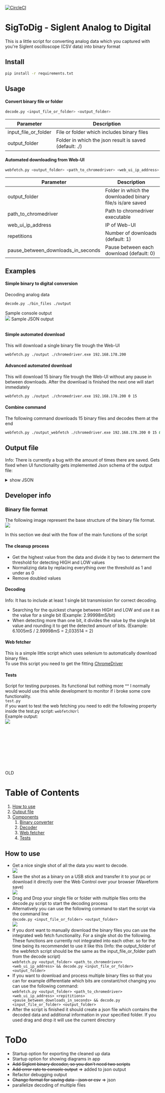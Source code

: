 [![CircleCI](https://circleci.com/gh/MerzSebastian/Siglent-csv-basic-decoder.svg?style=svg)](https://circleci.com/gh/MerzSebastian/Siglent-csv-basic-decoder)
# SigToDig - Siglent Analog to Digital

This is a little script for converting analog data which you captured with you're Siglent oscilloscope (CSV data) into binary format

## Install
```bash
pip install -r requirements.txt
```

## Usage
#### Convert binary file or folder
```bash
decode.py <input_file_or_folder> <output_folder>
```
| Parameter  | Description |
| ------------- | ------------- |
| input_file_or_folder  | File or folder which includes binary files |
| output_folder  | Folder in which the json result is saved (default: ./) |

#### Automated downloading from Web-UI
```bash
webfetch.py <output_folder> <path_to_chromedriver> <web_ui_ip_address> <repetitions> <pause_between_downloads_in_seconds>
```
| Parameter  | Description |
| ------------- | ------------- |
| output_folder | Folder in which the downloaded binary file/s is/are saved |
| path_to_chromedriver | Path to chromedriver executable |
| web_ui_ip_address | IP of Web-UI |
| repetitions | Number of downloads (default: 1) |
| pause_between_downloads_in_seconds | Pause between each download (default: 0) |

## Examples
#### Simple binary to digital conversion
Decoding analog data
```bash
decode.py ./bin_files ./output
```
Sample console output <br/>
![ ](/documentation/output.png)
Sample JSON output <br/>
```json

```

#### Simple automated download
This will download a single binary file trough the Web-UI
```bash
webfetch.py ./output ./chromedriver.exe 192.168.178.200
```

#### Advanced automated download
This will download 15 binary file trough the Web-UI without any pause in between downloads. 
After the download is finished the next one will start immediately
```bash
webfetch.py ./output ./chromedriver.exe 192.168.178.200 0 15
```

#### Combine command
The following command downloads 15 binary files and decodes them at the end 
```bash
webfetch.py ./output_webfetch ./chromedriver.exe 192.168.178.200 0 15 && decode.py ./output_webfetch ./output_decoded
```

## Output file
Info: There is currently a bug with the amount of times there are saved. Gets fixed when UI functionality gets implemented
Json schema of the output file:
<details>
<summary>show JSON</summary>
<p>

```json
{
  "type": "object",
  "required": [],
  "properties": {
    "my_file.bin": {
      "type": "object",
      "required": [],
      "properties": {
        "date": {
          "type": "string",
          "description": "time and date of execution"
        },
        "detectionThreshold": {
          "type": "string",
          "description": "Voltage threshold which determents if the signal is a 1 or a 0"
        },
        "singlePulseLength": {
          "type": "string",
          "description": "Shortest recorded pulse length (used to define a single bit)"
        },
        "dataPointsRaw": {
          "type": "number",
          "description": "amount of datapoints to begin with"
        },
        "maxError": {
          "type": "string",
          "description": "maximal rounding error when detecting amount of bits"
        },
        "avgError": {
          "type": "string",
          "description": "average rounding error when detecting amount of bits"
        },
        "data": {
          "type": "object",
          "required": [],
          "properties": {
            "size": {
              "type": "number",
	          "description": "Amount of bits in decoded binary result"
            },
            "bin": {
              "type": "string",
	          "description": "Decoded binary result"
            },
            "times": {
              "type": "array",
	          "description": "Array with times for each decoded bit",
              "items": {
                "type": "string"
              }
            },
            "errors": {
              "type": "array",
	          "description": "Array with the rounding error for each decoded bit",
              "items": {
                "type": "string"
              }
            }
          }
        }
      }
    }
  }
}
```
</p>
</details>


## Developer info
### Binary file format
The following image represent the base structure of the binary file format.<br/>
![ ](/documentation/siglent_sds1000x_bin_file_format.drawio.svg)

In this section we deal with the flow of the main functions of the script
#### The cleanup process
* Get the highest value from the data and divide it by two to determent the threshold for detecting HIGH and LOW values
* Normalizing data by replacing everything over the threshold as 1 and under as 0
* Remove doubled values

#### Decoding
Info: It has to include at least 1 single bit transmission for correct decoding.
* Searching for the quickest change between HIGH and LOW and use it as the value for a single bit (Example: 2.99998mS/bit)
* When detecting more than one bit, it divides the value by the single bit value and rounding it to get the detected amount of bits. (Example: 6.1005mS / 2.99998mS = 2,033514 = 2)


#### Web fetcher
This is a simple little script which uses selenium to automatically download binary files. <br/>
To use this script you need to get the fitting [ChromeDriver](https://chromedriver.chromium.org/downloads)

#### Tests
Script for testing purposes. Its functional but nothing more ^^
I normally would would use this while development to monitor if i broke some core functionality. <br/>
```test.py``` <br/>
if you want to test the web fetching you need to edit the following property inside the test.py script: 
```webfetchUrl```<br/>
Example output:<br/>
![ ](/documentation/test_result_example.png)




<br/>
<br/>
<br/>
<br/>
<br/>
<br/>
<br/>
<br/>
OLD

# Table of Contents
1. [How to use](#how-to)
2. [Output file](#output)
3. [Components](#components)
    1. [Binary converter](#binary)
    2. [Decoder](#decode)
    3. [Web fetcher](#fetcher)
    4. [Tests](#tests)




## How to use
* Get a nice single shot of all the data you want to decode.<br/>
![ ](/documentation/siglent_sds1000x.png)
* Save the shot as a binary on a USB stick and transfer it to your pc or download it directly over the Web Control over your browser (Waveform save)<br/>
![ ](/documentation/siglent_sds1000x_save.png)
* Drag and Drop your single file or folder with multiple files onto the decode.py script to start the decoding process
* Alternatively you can use the following command to start the script via the command line <br/>
```decode.py <input_file_or_folder> <output_folder>```<br/>
![ ](/documentation/output.png)
* If you dont want to manually download the binary files you can use the integrated web fetch functionality. For a single shot do the following.
These functions are currently not integrated into each other. so for the time being its recommendet to use it like this 
(Info: the output_folder of the webfetch script should be the same as the input_file_or_folder path from the decode script)<br/>
```webfetch.py <output_folder> <path_to_chromedriver> <web_ui_ip_address> && decode.py <input_file_or_folder> <output_folder>```
* If you want to download and process multiple binary files so that you can for example differentiate which bits are constant/not changing you can use the following command:<br/>
```webfetch.py <output_folder> <path_to_chromedriver> <web_ui_ip_address> <repititions> <pause_between_downloads_in_seconds> && decode.py <input_file_or_folder> <output_folder>```
* After the script is finished it should create a json file which contains the decoded data and additional information in your specified folder. 
If you used drag and drop it will use the current directory<br/>


# ToDo
* Startup option for exporting the cleaned up data
* Startup option for showing diagrams in app
* ~~Add Siglent binary decoder, so you don't need two scripts~~
* ~~Add error rate to console output~~ => added to json output
* Refactor debugging output
* ~~Change format for saving data - json or csv~~ => json
* parallelize decoding of multiple files
